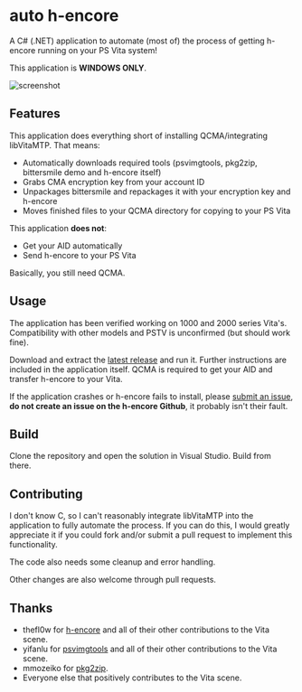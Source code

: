 # auto h-encore
A C# (.NET) application to automate (most of) the process of getting h-encore running on your PS Vita system!

This application is **WINDOWS ONLY**.

![screenshot](https://puu.sh/APo40/a82dc57a6d.png "screenshot")

## Features
This application does everything short of installing QCMA/integrating libVitaMTP. That means:

 - Automatically downloads required tools (psvimgtools, pkg2zip, bittersmile demo and h-encore itself)
 - Grabs CMA encryption key from your account ID
 - Unpackages bittersmile and repackages it with your encryption key and h-encore
 - Moves finished files to your QCMA directory for copying to your PS Vita
 
This application **does not**:
 
 - Get your AID automatically
 - Send h-encore to your PS Vita
 
Basically, you still need QCMA.

## Usage

The application has been verified working on 1000 and 2000 series Vita's. Compatibility with other models and PSTV is unconfirmed (but should work fine).

Download and extract the [latest release](https://github.com/noahc3/auto-h-encore/releases "latest release") and run it. Further instructions are included in the application itself. QCMA is required to get your AID and transfer h-encore to your Vita.

If the application crashes or h-encore fails to install, please [submit an issue](http://https://github.com/noahc3/auto-h-encore/issues "submit an issue"), **do not create an issue on the h-encore Github**, it probably isn't their fault.

## Build

Clone the repository and open the solution in Visual Studio. Build from there.

## Contributing

I don't know C, so I can't reasonably integrate libVitaMTP into the application to fully automate the process. If you can do this, I would greatly appreciate it if you could fork and/or submit a pull request to implement this functionality. 

The code also needs some cleanup and error handling.

Other changes are also welcome through pull requests.

## Thanks
 - thefl0w for [h-encore](https://github.com/TheOfficialFloW/h-encore "h-encore") and all of their other contributions to the Vita scene.
 - yifanlu for [psvimgtools](https://github.com/yifanlu/psvimgtools/) and all of their other contributions to the Vita scene.
 - mmozeiko for [pkg2zip](https://github.com/mmozeiko/pkg2zip "pkg2zip").
 - Everyone else that positively contributes to the Vita scene.